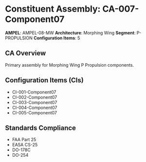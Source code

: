 # Constituent Assembly: CA-007-Component07

**AMPEL**: AMPEL-08-MW
**Architecture**: Morphing Wing
**Segment**: P-PROPULSION
**Configuration Items**: 5

## CA Overview
Primary assembly for Morphing Wing P Propulsion components.

## Configuration Items (CIs)
- CI-001-Component07
- CI-002-Component07
- CI-003-Component07
- CI-004-Component07
- CI-005-Component07

## Standards Compliance
- FAA Part 25
- EASA CS-25
- DO-178C
- DO-254
